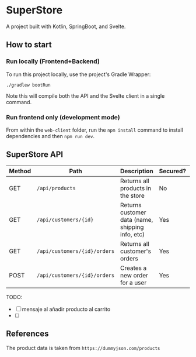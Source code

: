 # SuperStore

A project built with Kotlin, SpringBoot, and Svelte.

## How to start

### Run locally (Frontend+Backend)

To run this project locally, use the project's Gradle Wrapper:

```
./gradlew bootRun
```

Note this will compile both the API and the Svelte client in a single command.

### Run frontend only (development mode)

From within the `web-client` folder, run the `npm install` command to install dependencies and then `npm run dev`.

## SuperStore API

| Method | Path                         | Description                                      | Secured? | Implemented? |
|--------|------------------------------|--------------------------------------------------|----------|--------------|
| GET    | `/api/products`              | Returns all products in the store                | No       | ✅            |
| GET    | `/api/customers/{id}`        | Returns customer data (name, shipping info, etc) | Yes      | ✅            |
| GET    | `/api/customers/{id}/orders` | Returns all customer's orders                    | Yes      | ❌            |
| POST   | `/api/customers/{id}/orders` | Creates a new order for a user                   | Yes      | ❌            |

TODO:

-[ ] mensaje al añadir producto al carrito
-[ ]

## References

The product data is taken from `https://dummyjson.com/products`